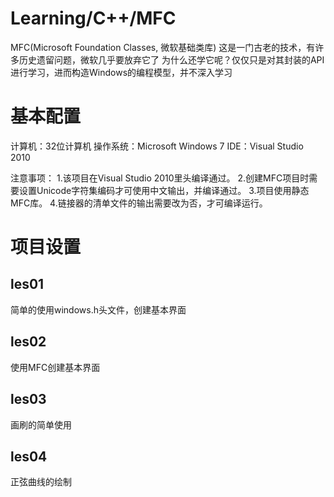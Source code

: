 ﻿# Learning/C++/MFC
MFC(Microsoft Foundation Classes, 微软基础类库)
这是一门古老的技术，有许多历史遗留问题，微软几乎要放弃它了
为什么还学它呢？仅仅只是对其封装的API进行学习，进而构造Windows的编程模型，并不深入学习

# 基本配置
计算机：32位计算机
操作系统：Microsoft Windows 7
IDE：Visual Studio 2010

注意事项：
1.该项目在Visual Studio 2010里头编译通过。
2.创建MFC项目时需要设置Unicode字符集编码才可使用中文输出，并编译通过。
3.项目使用静态MFC库。
4.链接器的清单文件的输出需要改为否，才可编译运行。

# 项目设置
## les01
简单的使用windows.h头文件，创建基本界面

## les02
使用MFC创建基本界面

## les03
画刷的简单使用

## les04
正弦曲线的绘制